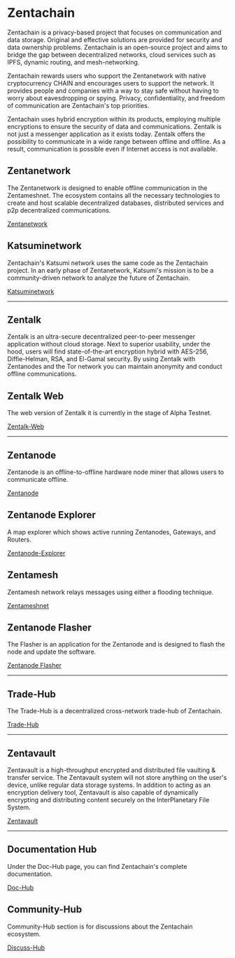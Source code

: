 # Zentachain

Zentachain is a privacy-based project that focuses on communication and data storage. Original and effective solutions are provided for security and data ownership problems. Zentachain is an open-source project and aims to bridge the gap between decentralized networks, cloud services such as IPFS, dynamic routing, and mesh-networking.

Zentachain rewards users who support the Zentanetwork with native cryptocurrency CHAIN and encourages users to support the network. It provides people and companies with a way to stay safe without having to worry about eavesdropping or spying. Privacy, confidentiality, and freedom of communication are Zentachain's top priorities.

Zentachain uses hybrid encryption within its products, employing multiple encryptions to ensure the security of data and communications. Zentalk is not just a messenger application as it exists today. Zentalk offers the possibility to communicate in a wide range between offline and offline. As a result, communication is possible even if Internet access is not available.

## Zentanetwork

The Zentanetwork is designed to enable offline communication in the Zentameshnet. The ecosystem contains all the necessary technologies to create and host scalable decentralized databases, distributed services and p2p decentralized communications.

[Zentanetwork](https://docs.zentachain.io/zentanetwork)

## Katsuminetwork

Zentachain's Katsumi network uses the same code as the Zentachain project. In an early phase of Zentanetwork, Katsumi's mission is to be a community-driven network to analyze the future of Zentachain.

[Katsuminetwork](https://docs.zentachain.io/katsuminetwork)

---

## Zentalk

Zentalk is an ultra-secure decentralized peer-to-peer messenger application without cloud storage. Next to superior usability, under the hood, users will find state-of-the-art encryption hybrid with AES-256, Diffie-Helman, RSA, and El-Gamal security. By using Zentalk with Zentanodes and the Tor network you can maintain anonymity and conduct offline communications.

## Zentalk Web

The web version of Zentalk it is currently in the stage of Alpha Testnet.

[Zentalk-Web](https://zentalk.chat)

---

## Zentanode

Zentanode is an offline-to-offline hardware node miner that allows users to communicate offline.

[Zentanode](https://github.com/ZentaChain/Zentanode)

## Zentanode Explorer

A map explorer which shows active running Zentanodes, Gateways, and Routers.

[Zentanode-Explorer](https://zentachain.io/zentamap)

## Zentamesh

Zentamesh network relays messages using either a flooding technique.

[Zentameshnet](https://docs.zentachain.io/Overview/introduction)

## Zentanode Flasher

The Flasher is an application for the Zentanode and is designed to flash the node and update the software.

[Zentanode Flasher](https://github.com/ZentaChain/Zentanode-Flasher)

---

## Trade-Hub

The Trade-Hub is a decentralized cross-network trade-hub of Zentachain.

[Trade-Hub](https://trade.zentachain.io)

---

## Zentavault

Zentavault is a high-throughput encrypted and distributed file vaulting & transfer service. The Zentavault system will not store anything on the user's device, unlike regular data storage systems. In addition to acting as an encryption delivery tool, Zentavault is also capable of dynamically encrypting and distributing content securely on the InterPlanetary File System.

[Zentavault](https://github.com/ZentaChain/Zentavault)

---
 
## Documentation Hub

Under the Doc-Hub page, you can find Zentachain's complete documentation.

[Doc-Hub](https://docs.zentachain.io)

## Community-Hub

Community-Hub section is for discussions about the Zentachain ecosystem.

[Discuss-Hub]()
